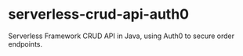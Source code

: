 # serverless-crud-api-auth0
Serverless Framework CRUD API in Java, using Auth0 to secure order endpoints.
